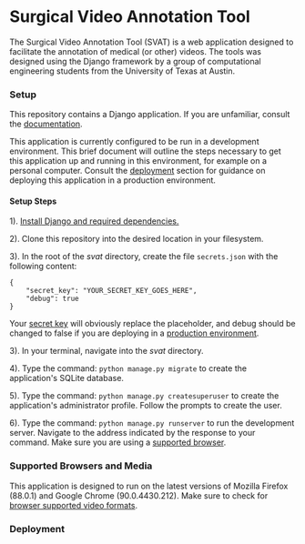 # Surgical Video Annotation Tool

The Surgical Video Annotation Tool (SVAT) is a web application designed to facilitate the annotation of medical (or other) videos. The tools was designed using the Django framework by a group of computational engineering students from the University of Texas at Austin.

### Setup

This repository contains a Django application. If you are unfamiliar, consult the [documentation](https://docs.djangoproject.com/en/3.2/).

This application is currently configured to be run in a development environment. This brief document will outline the steps necessary to get this application up and running in this environment, for example on a personal computer. Consult the [deployment](#deployment) section for guidance on deploying this application in a production environment.

#### Setup Steps

1). [Install Django and required dependencies.](https://docs.djangoproject.com/en/3.2/intro/install/)

2). Clone this repository into the desired location in your filesystem. 

3). In the root of the *svat* directory, create the file `secrets.json` with the following content:

```
{
    "secret_key": "YOUR_SECRET_KEY_GOES_HERE",
    "debug": true
}
```

Your [secret key](https://docs.djangoproject.com/en/3.2/ref/settings/#secret-key) will obviously replace the placeholder, and debug should be changed to false if you are deploying in a [production environment](#deployment).

3). In your terminal, navigate into the *svat* directory.

4). Type the command: `python manage.py migrate` to create the application's SQLite database.

5). Type the command: `python manage.py createsuperuser` to create the application's administrator profile. Follow the prompts to create the user.

6). Type the command: `python manage.py runserver` to run the development server. Navigate to the address indicated by the response to your command. Make sure you are using a [supported browser](#supported-browsers-and-media).

### Supported Browsers and Media

This application is designed to run on the latest versions of Mozilla Firefox (88.0.1) and Google Chrome (90.0.4430.212). Make sure to check for [browser supported video formats](https://www.encoding.com/html5-video-codec/).

### Deployment





  
